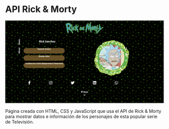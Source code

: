 
# API Rick & Morty
![Image text](https://raw.githubusercontent.com/AlanDannS/APIRick-Morty/master/principalRick.png)


Página creada con HTML, CSS y JavaScript que usa el API de Rick & Morty para mostrar datos e información de los personajes de esta popular serie de Televisión.